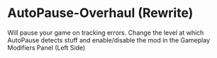 # AutoPause-Overhaul (Rewrite)
Will pause your game on tracking errors. Change the level at which AutoPause detects stuff and enable/disable the mod in the Gameplay Modifiers Panel (Left Side)
